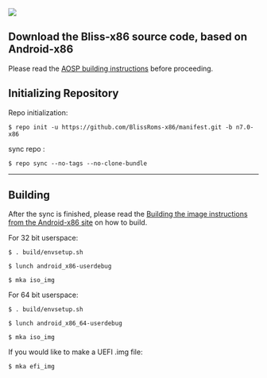 <img src="https://raw.github.com/BlissRoms/platform_manifest/new-mm6.0/bliss-logo.png">

Download the Bliss-x86 source code, based on Android-x86
---------------------------------------------------

Please read the [AOSP building instructions](http://source.android.com/source/index.html) before proceeding.

Initializing Repository
-----------------------

Repo initialization:

    $ repo init -u https://github.com/BlissRoms-x86/manifest.git -b n7.0-x86


sync repo :

    $ repo sync --no-tags --no-clone-bundle

***

Building
--------

After the sync is finished, please read the [Building the image instructions from the Android-x86 site](http://www.android-x86.org/getsourcecode) on how to build.

For 32 bit userspace:

    $ . build/envsetup.sh
   
    $ lunch android_x86-userdebug
   
    $ mka iso_img

For 64 bit userspace:

    $ . build/envsetup.sh
   
    $ lunch android_x86_64-userdebug
   
    $ mka iso_img

If you would like to make a UEFI .img file:
   
    $ mka efi_img
